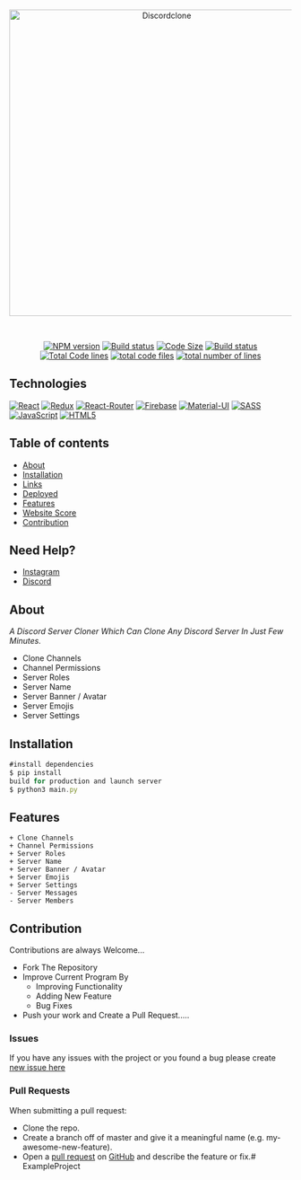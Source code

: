 <div align="center">
  <br />
  <p>
  <a href="https://ibb.co/9gXYTYQ"><img src="https://i.pinimg.com/originals/22/26/a5/2226a53e0be2f56c78982ae08f493f3c.jpg" width="546" alt="Discordclone" border="0"></a>
  </p>
  <br />
  <p>
    <a href="https://github.com/santiagocss/discord-server-clone"><img src="https://img.shields.io/npm/v/discord.js.svg?maxAge=3600" alt="NPM version" /></a>
    <a href="https://github.com/santiagocss/discord-server-clone"><img src="https://github.com/discordjs/discord.js/workflows/Testing/badge.svg" alt="Build status" /></a>
    <a href="https://github.com/santiagocss/discord-server-clone"><img src="https://img.shields.io/github/languages/code-size/santiagocss/discord-server-clone" alt="Code Size" /></a>
<a href="https://github.com/santiagocss/discord-server-clone"><img src="https://img.shields.io/github/repo-size/santiagocss/discord-server-clone" alt="Build status" /></a>
<a href="https://github.com/santiagocss/discord-server-clone"><img src="https://tokei.rs/b1/github/santiagocss/discord-server-clone?category=code" alt="Total Code lines" /></a>
<a href="https://github.com/santiagocss/discord-server-clone"><img src="https://tokei.rs/b1/github/santiagocss/discord-server-clone?category=files" alt="total code files" /></a>
<a href="https://github.com/santiagocss/discord-server-clone"><img src="https://tokei.rs/b1/github/santiagocss/discord-server-clone?category=lines" alt="total number of lines" /></a>
  </p> 
</div>

## Technologies

[![React](https://img.shields.io/badge/React-20232A?style=flat&logo=react&logoColor=61DAFB&link=https://github.com/santiagocss)](https://github.com/santiagocss) 
[![Redux](https://img.shields.io/badge/Redux-593D88?style=flat&logo=redux&logoColor=white&link=https://github.com/santiagocss)](https://github.com/santiagocss)
[![React-Router](https://img.shields.io/badge/React_Router-CA4245?style=flat&logo=react-router&logoColor=white&link=https://github.com/santiagocss)](https://github.com/santiagocss)
[![Firebase](https://img.shields.io/badge/firebase-ffca28?style=flat&logo=firebase&logoColor=white&link=https://github.com/santiagocss)](https://github.com/santiagocss) [![Material-UI](https://img.shields.io/badge/Material--UI-0081CB?style=flat&logo=material-ui&logoColor=white&link=https://github.com/santiagocss)](https://github.com/santiagocss) [![SASS](https://img.shields.io/badge/Sass-CC6699?style=flat&logo=sass&logoColor=white&link=https://github.com/santiagocss)](https://github.com/santiagocss) [![JavaScript](https://img.shields.io/badge/JavaScript-F7DF1E?style=flat&logo=javascript&logoColor=black&link=https://github.com/santiagocss)](https://github.com/santiagocss) [![HTML5](https://img.shields.io/badge/-HTML5-E34F26?style=flat&logo=html5&logoColor=white&link=https://github.com/santiagocss)](https://github.com/santiagocss) 

## Table of contents

- [About](#about)
- [Installation](#installation)
- [Links](#links)
- [Deployed](#Deployed)
- [Features](#Features)
- [Website Score](#Websitescore)
- [Contribution](#Contribution)

## Need Help?

- [Instagram](https://www.instagram.com/sametkrpnrw/)
- [Discord](https://discord.gg/jsQC66vveG)

## About

*A Discord Server Cloner Which Can Clone Any Discord Server In Just Few Minutes.*
- Clone Channels
- Channel Permissions
- Server Roles
- Server Name
- Server Banner / Avatar
- Server Emojis
- Server Settings 

## Installation
```js
#install dependencies
$ pip install
build for production and launch server
$ python3 main.py
```

## Features
```
+ Clone Channels
+ Channel Permissions
+ Server Roles
+ Server Name
+ Server Banner / Avatar
+ Server Emojis
+ Server Settings 
- Server Messages
- Server Members
```

## Contribution
Contributions are always Welcome...

-   Fork The Repository
-   Improve Current Program By
    -   Improving Functionality
    -   Adding New Feature
    -   Bug Fixes
-   Push your work and Create a Pull Request.....

### Issues
If you have any issues with the project or you found a bug please create [new issue here](https://github.com/santiagocss/discord-server-clone/pulls)


### Pull Requests
When submitting a pull request:

- Clone the repo.
- Create a branch off of master and give it a meaningful name (e.g. my-awesome-new-feature).
- Open a [pull request](https://github.com/santiagocss/discord-server-clone/pulls) on [GitHub](https://github.com) and describe the feature or fix.#   E x a m p l e P r o j e c t  
 